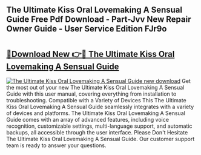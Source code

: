 ## The Ultimate Kiss Oral Lovemaking A Sensual Guide Free Pdf Download - Part-Jvv New Repair Owner Guide - User Service Edition FJr9o

# <h2><a href="http://bc62156.oget.top/?id=The+Ultimate+Kiss+Oral+Lovemaking+A+Sensual+Guide">🔗Download New 👉🔴 The Ultimate Kiss Oral Lovemaking A Sensual Guide</a></h2>

[![The Ultimate Kiss Oral Lovemaking A Sensual Guide new download](https://i.imgur.com/5g1atiW.png)](http://bc62156.oget.top/?id=The+Ultimate+Kiss+Oral+Lovemaking+A+Sensual+Guide)
Get the most out of your new The Ultimate Kiss Oral Lovemaking A Sensual Guide with this user manual, covering everything from installation to troubleshooting. Compatible with a Variety of Devices This The Ultimate Kiss Oral Lovemaking A Sensual Guide seamlessly integrates with a variety of devices and platforms. The Ultimate Kiss Oral Lovemaking A Sensual Guide comes with an array of advanced features, including voice recognition, customizable settings, multi-language support, and automatic backups, all accessible through the user interface. Please Don't Hesitate The Ultimate Kiss Oral Lovemaking A Sensual Guide. Our customer support team is ready to answer your questions.
